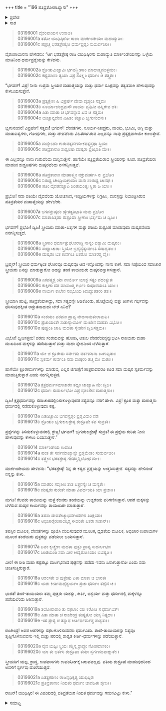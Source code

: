 +++
title = "196 ಪತಿವ್ರತೋಪಾಖ್ಯಾನಃ"
+++

<details><summary>ಪ್ರವೇಶ</summary>


।।   ಓಂ ಓಂ ನಮೋ ನಾರಾಯಣಾಯ।।   ಶ್ರೀ ವೇದವ್ಯಾಸಾಯ ನಮಃ ।।

ಶ್ರೀ ಕೃಷ್ಣದ್ವೈಪಾಯನ ವೇದವ್ಯಾಸ ವಿರಚಿತ  

**ಶ್ರೀ ಮಹಾಭಾರತ**

**ಆರಣ್ಯಕ ಪರ್ವ**

**ಮಾರ್ಕಂಡೇಯಸಮಸ್ಯಾ ಪರ್ವ**

**ಅಧ್ಯಾಯ 196**

</details>


<details><summary>ಸಾರ</summary>

ಉತ್ತಮ ಸ್ತ್ರೀಯರ ಮಹಾತ್ಮೆಯನ್ನು ಹೇಳೆಂದು ಯುಧಿಷ್ಠಿರನು ಕೇಳಲು (1=13) ಮಾರ್ಕಂಡೇಯನು ಪತಿವ್ರತಾ ಧರ್ಮದ ಕುರಿತು ಹೇಳುವುದು (14-21).

</details>


> 03196001 ವೈಶಂಪಾಯನ ಉವಾಚ।   
03196001a ತತೋ ಯುಧಿಷ್ಠಿರೋ ರಾಜಾ ಮಾರ್ಕಂಡೇಯಂ ಮಹಾದ್ಯುತಿಂ।  
03196001c ಪಪ್ರಚ್ಚ ಭರತಶ್ರೇಷ್ಠೋ ಧರ್ಮಪ್ರಶ್ನಂ ಸುದುರ್ವಚಂ।।

ವೈಶಂಪಾಯನನು ಹೇಳಿದನು: “ಆಗ ಭರತಶ್ರೇಷ್ಠ ರಾಜ ಯುಧಿಷ್ಠಿರನು ಮಹಾದ್ಯುತಿ ಮಾರ್ಕಂಡೇಯನನ್ನು ಒಳ್ಳೆಯ ಮಾತಿನಿಂದ ಧರ್ಮಪ್ರಶ್ನೆಯನ್ನು ಕೇಳಿದನು.

> 03196002a ಶ್ರೋತುಮಿಚ್ಚಾಮಿ ಭಗವನ್ಸ್ತ್ರೀಣಾಂ ಮಾಹಾತ್ಮ್ಯಮುತ್ತಮಂ।  
03196002c ಕಥ್ಯಮಾನಂ ತ್ವಯಾ ವಿಪ್ರ ಸೂಕ್ಷ್ಮಂ ಧರ್ಮಂ ಚ ತತ್ತ್ವತಃ।।

“ಭಗವನ್! ವಿಪ್ರ! ನೀನು ಉತ್ತಮ ಸ್ತ್ರೀಯರ ಮಹಾತ್ಮೆಯನ್ನು ಮತ್ತು ಧರ್ಮ ಸೂಕ್ಷವನ್ನು ತತ್ವತವಾಗಿ ಹೇಳುವುದನ್ನು ಕೇಳಬಯಸುತ್ತೇನೆ.

> 03196003a ಪ್ರತ್ಯಕ್ಷೇಣ ಹಿ ವಿಪ್ರರ್ಷೇ ದೇವಾ ದೃಶ್ಯಂತಿ ಸತ್ತಮ।  
03196003c ಸೂರ್ಯಾಚಂದ್ರಮಸೌ ವಾಯುಃ ಪೃಥಿವೀ ವಹ್ನಿರೇವ ಚ।।  
03196004a ಪಿತಾ ಮಾತಾ ಚ ಭಗವನ್ಗಾವ ಏವ ಚ ಸತ್ತಮ।   
03196004c ಯಚ್ಚಾನ್ಯದೇವ ವಿಹಿತಂ ತಚ್ಚಾಪಿ ಭೃಗುನಂದನ।।

ಭೃಗುನಂದನ! ವಿಪ್ರರ್ಷೇ! ಸತ್ತಮ! ಭಗವನ್! ದೇವತೆಗಳು, ಸೂರ್ಯ-ಚಂದ್ರರು, ವಾಯು, ಭೂಮಿ, ಅಗ್ನಿ ಮತ್ತು ಮಾತಾಪಿತೃಗಳು, ಗೋವುಗಳು, ಮತ್ತು ದೇವವೆಂದು ವಿಹಿತವಾಗಿರುವ ಎಲ್ಲವನ್ನೂ ನಾವು ಪ್ರತ್ಯಕ್ಷವಾಗಿಯೇ ಕಾಣುತ್ತೇವೆ.

> 03196005a ಮನ್ಯೇಽಹಂ ಗುರುವತ್ಸರ್ವಮೇಕಪತ್ನ್ಯಸ್ತಥಾ ಸ್ತ್ರಿಯಃ।  
03196005c ಪತಿವ್ರತಾನಾಂ ಶುಶ್ರೂಷಾ ದುಷ್ಕರಾ ಪ್ರತಿಭಾತಿ ಮೇ।।

ಈ ಎಲ್ಲವನ್ನೂ ನಾನು ಗುರುವೆಂದು ಮನ್ನಿಸುತ್ತೇನೆ. ಹಾಗೆಯೇ ಪತ್ರಿವ್ರತೆಯರಾದ ಸ್ತ್ರೀಯರನ್ನು ಕೂಡ. ಪತಿವ್ರತೆಯರು ಮಾಡುವ ಶುಶ್ರೂಷೆಗಳು ದುಷ್ಕರವೆಂದು ನನಗನ್ನಿಸುತ್ತವೆ.

> 03196006a ಪತಿವ್ರತಾನಾಂ ಮಾಹಾತ್ಮ್ಯಂ ವಕ್ತುಮರ್ಹಸಿ ನಃ ಪ್ರಭೋ।  
03196006c ನಿರುಧ್ಯ ಚೇಂದ್ರಿಯಗ್ರಾಮಂ ಮನಃ ಸಂರುಧ್ಯ ಚಾನಘ।।  
03196006e ಪತಿಂ ದೈವತವಚ್ಚಾಪಿ ಚಿಂತಯಂತ್ಯಃ ಸ್ಥಿತಾ ಹಿ ಯಾಃ।।

ಪ್ರಭೋ! ಸದಾ ಪತಿಯೇ ದೈವವೆಂದು ಯೋಚಿಸುವ, ಇಂದ್ರಿಯಗಳನ್ನು ನಿಗ್ರಹಿಸಿ, ಮನಸ್ಸನ್ನು ನಿಯಂತ್ರಿಸಿರುವ ಪತಿವ್ರತೆಯರ ಮಹಾತ್ಮೆಯನ್ನು ಹೇಳಬೇಕು.

> 03196007a ಭಗವನ್ದುಷ್ಕರಂ ಹ್ಯೇತತ್ಪ್ರತಿಭಾತಿ ಮಮ ಪ್ರಭೋ।  
03196007c ಮಾತಾಪಿತೃಷು ಶುಶ್ರೂಷಾ ಸ್ತ್ರೀಣಾಂ ಭರ್ತೃಷು ಚ ದ್ವಿಜ।।

ಭಗವನ್! ಪ್ರಭೋ! ದ್ವಿಜ! ಸ್ತ್ರೀಯರು ಮಾತಾ-ಪಿತೃಗಳ ಮತ್ತು ಪತಿಯ ಶುಶ್ರೂಷೆ ಮಾಡುವುದು ದುಷ್ಕರವೆಂದು ನನಗನ್ನಿಸುತ್ತದೆ.

> 03196008a ಸ್ತ್ರೀಣಾಂ ಧರ್ಮಾತ್ಸುಘೋರಾದ್ಧಿ ನಾನ್ಯಂ ಪಶ್ಯಾಮಿ ದುಷ್ಕರಂ।   
03196008c ಸಾಧ್ವಾಚಾರಾಃ ಸ್ತ್ರಿಯೋ ಬ್ರಹ್ಮನ್ಯತ್ಕುರ್ವಂತಿ ಸದಾದೃತಾಃ।।  
03196008e ದುಷ್ಕರಂ ಬತ ಕುರ್ವಂತಿ ಪಿತರೋ ಮಾತರಶ್ಚ ವೈ।।

ಬ್ರಹ್ಮನ್! ಸ್ತ್ರೀಯರ ಧರ್ಮಕ್ಕಿಂತ ಘೋರವೂ ದುಷ್ಕರವೂ ಆದ  ಇನ್ನೊಂದನ್ನು ನಾನು ಕಾಣೆ. ಸದಾ ನಿಷ್ಠೆಯಿಂದ ಸದಾಚಾರ ಸ್ತ್ರೀಯರು ಏನನ್ನು ಮಾಡುತ್ತಾರೋ ಅದನ್ನು ತಂದೆ ತಾಯಂದಿರು ದುಷ್ಕರವನ್ನಾಗಿಸುತ್ತಾರೆ.

> 03196009a ಏಕಪತ್ನ್ಯಶ್ಚ ಯಾ ನಾರ್ಯೋ ಯಾಶ್ಚ ಸತ್ಯಂ ವದಂತ್ಯುತ।  
03196009c ಕುಕ್ಷಿಣಾ ದಶ ಮಾಸಾಂಶ್ಚ ಗರ್ಭಂ ಸಂಧಾರಯಂತಿ ಯಾಃ।।   
03196009e ನಾರ್ಯಃ ಕಾಲೇನ ಸಂಭೂಯ ಕಿಮದ್ಭುತತರಂ ತತಃ।।

ಸ್ತ್ರೀಯಾಗಿ ಹುಟ್ಟಿ, ಪತಿವ್ರತೆಯಾಗಿದ್ದು, ಸದಾ ಸತ್ಯವನ್ನೇ ಆಡಿಕೊಂಡು, ಹೊಟ್ಟೆಯಲ್ಲಿ ಹತ್ತು ತಿಂಗಳು ಗರ್ಭವನ್ನು ಧರಿಸುವುದಕ್ಕಿಂತ ಅದ್ಭುತವಾದುದು ಬೇರೆ ಏನಿದೆ?

> 03196010a ಸಂಶಯಂ ಪರಮಂ ಪ್ರಾಪ್ಯ ವೇದನಾಮತುಲಾಮಪಿ।  
03196010c ಪ್ರಜಾಯಂತೇ ಸುತಾನ್ನಾರ್ಯೋ ದುಃಖೇನ ಮಹತಾ ವಿಭೋ।।  
03196010e ಪುಷ್ಣಂತಿ ಚಾಪಿ ಮಹತಾ ಸ್ನೇಹೇನ ದ್ವಿಜಸತ್ತಮ।।

ವಿಭೋ! ದ್ವಿಜಸತ್ತಮ! ಪರಮ ಸಂಶಯವನ್ನು ಹೊಂದಿ, ಅತುಲ ವೇದನೆಯನ್ನನ್ನುಭವಿಸಿ ನಾರಿಯರು ಮಹಾ ದುಃಖದಿಂದ ಮಕ್ಕಳನ್ನು ಹಡೆಯುತ್ತಾರೆ ಮತ್ತು ಮಹಾ ಸ್ನೇಹದಿಂದ ಬೆಳೆಸುತ್ತಾರೆ.

> 03196011a ಯೇ ಚ ಕ್ರೂರೇಷು ಸರ್ವೇಷು ವರ್ತಮಾನಾ ಜುಗುಪ್ಸಿತಾಃ।  
03196011c ಸ್ವಕರ್ಮ ಕುರ್ವಂತಿ ಸದಾ ದುಷ್ಕರಂ ತಚ್ಚ ಮೇ ಮತಂ।।

ಹಾಗೆಯೇ ಕ್ರೂರಕರ್ಮಗಳನ್ನು ಮಾಡುವ, ಎಲ್ಲರ ಜಿಗುಪ್ಸೆಗೆ ಪಾತ್ರರಾದವರೂ ಕೂಡ ಸದಾ ದುಷ್ಕರ ಸ್ವಕರ್ಮವನ್ನು ಮಾಡುತ್ತಿರುತ್ತಾರೆ ಎಂದು ನನಗನ್ನಿಸುತ್ತದೆ.

> 03196012a ಕ್ಷತ್ರಧರ್ಮಸಮಾಚಾರಂ ತಥ್ಯಂ ಚಾಖ್ಯಾಹಿ ಮೇ ದ್ವಿಜ।  
03196012c ಧರ್ಮಃ ಸುದುರ್ಲಭೋ ವಿಪ್ರ ನೃಶಂಸೇನ ದುರಾತ್ಮನಾ।।

ದ್ವಿಜ! ಕ್ಷತ್ರಧರ್ಮವನ್ನು ಸದಾಚಾರದಲ್ಲಿರಿಸುಕೊಳ್ಳುವುದರ ಸತ್ಯವನ್ನೂ ನನಗೆ ಹೇಳು. ವಿಪ್ರ! ಕ್ರೂರ ಮತ್ತು ದುರಾತ್ಮನು ಧರ್ಮದಲ್ಲಿ ನಡೆದುಕೊಳ್ಳುವುದು ಕಷ್ಟ.

> 03196013a ಏತದಿಚ್ಚಾಮಿ ಭಗವನ್ಪ್ರಶ್ನಂ ಪ್ರಶ್ನವಿದಾಂ ವರ।  
03196013c ಶ್ರೋತುಂ ಭೃಗುಕುಲಶ್ರೇಷ್ಠ ಶುಶ್ರೂಷೇ ತವ ಸುವ್ರತ।।

ಪ್ರಶ್ನೆಗಳನ್ನು ತಿಳಿದುಕೊಳ್ಳುವವರಲ್ಲಿ ಶ್ರೇಷ್ಠ! ಭಗವನ್! ಭೃಗುಕುಲಶ್ರೇಷ್ಠ! ಸುವ್ರತ! ಈ ಪ್ರಶ್ನೆಯ ಕುರಿತು ನೀನು ಹೇಳುವುದನ್ನು ಕೇಳಲು ಬಯಸುತ್ತೇನೆ.”

> 03196014 ಮಾರ್ಕಂಡೇಯ ಉವಾಚ।  
03196014a ಹಂತ ತೇ ಸರ್ವಮಾಖ್ಯಾಸ್ಯೇ ಪ್ರಶ್ನಮೇತಂ ಸುದುರ್ವಚಂ।  
03196014c ತತ್ತ್ವೇನ ಭರತಶ್ರೇಷ್ಠ ಗದತಸ್ತನ್ನಿಬೋಧ ಮೇ।।

ಮಾರ್ಕಂಡೇಯನು ಹೇಳಿದನು: “ಭರತಶ್ರೇಷ್ಠ! ನಿನ್ನ ಈ ಕಷ್ಟದ ಪ್ರಶ್ನೆಯನ್ನು ಉತ್ತರಿಸುತ್ತೇನೆ. ಸತ್ಯವನ್ನು ಹೇಳಿದಂತೆ ನನ್ನನ್ನು ಕೇಳು.

> 03196015a ಮಾತರಂ ಸದೃಶೀಂ ತಾತ ಪಿತೄನನ್ಯೇ ಚ ಮನ್ಯತೇ।  
03196015c ದುಷ್ಕರಂ ಕುರುತೇ ಮಾತಾ ವಿವರ್ಧಯತಿ ಯಾ ಪ್ರಜಾಃ।।

ಮಗೂ! ಕೆಲವರು ತಾಯಿಯನ್ನು ಮತ್ತೆ ಕೆಲವರು ತಂದೆಯನ್ನು ಉಚ್ಛರೆಂದು ಪರಿಗಣಿಸುತ್ತಾರೆ. ಆದರೆ ಮಕ್ಕಳನ್ನು ಬೆಳೆಸುವ ದುಷ್ಕರ ಕಾರ್ಯವನ್ನು ತಾಯಂದಿರೇ ಮಾಡುತ್ತಾರೆ.

> 03196016a ತಪಸಾ ದೇವತೇಜ್ಯಾಭಿರ್ವಂದನೇನ ತಿತಿಕ್ಷಯಾ।  
03196016c ಅಭಿಚಾರೈರುಪಾಯೈಶ್ಚ ಈಹಂತೇ ಪಿತರಃ ಸುತಾನ್।।

ತಪಸ್ಸಿನ ಮೂಲಕ, ದೇವತೆಗಳನ್ನು ಪೂಜಿಸಿ ವಂದಿಸುವುದರ ಮೂಲಕ, ಧೃಢತೆಯ ಮೂಲಕ, ಅಭಿಚಾರ ಉಪಾಯಗಳ ಮೂಲಕ ತಂದೆಯರು ಪುತ್ರರನ್ನು ಪಡೆಯಲು ಬಯಸುತ್ತಾರೆ.

> 03196017a ಏವಂ ಕೃಚ್ಚ್ರೇಣ ಮಹತಾ ಪುತ್ರಂ ಪ್ರಾಪ್ಯ ಸುದುರ್ಲಭಂ।  
03196017c ಚಿಂತಯಂತಿ ಸದಾ ವೀರ ಕೀದೃಶೋಽಯಂ ಭವಿಷ್ಯತಿ।।

ವೀರ! ಈ ರೀತಿ ಮಹಾ ಕಷ್ಟಪಟ್ಟು ದುರ್ಲಭನಾದ ಪುತ್ರನನ್ನು ಪಡೆದು ಇವನು ಏನಾಗುತ್ತಾನೋ ಎಂದು ಸದಾ ಚಿಂತಿಸುತ್ತಿರುತ್ತಾರೆ.

> 03196018a ಆಶಂಸತೇ ಚ ಪುತ್ರೇಷು ಪಿತಾ ಮಾತಾ ಚ ಭಾರತ।  
03196018c ಯಶಃ ಕೀರ್ತಿಮಥೈಶ್ವರ್ಯಂ ಪ್ರಜಾ ಧರ್ಮಂ ತಥೈವ ಚ।।

ಭಾರತ! ತಂದೆ-ತಾಯಿಯರು ತಮ್ಮ ಪುತ್ರರು ಯಶಸ್ಸು, ಕೀರ್ತಿ, ಐಶ್ವರ್ಯ ಮತ್ತು ಧರ್ಮದಲ್ಲಿ ಮಕ್ಕಳನ್ನೂ ಪಡೆಯಲೆಂದು ಆಶಿಸುತ್ತಾರೆ.

> 03196019a ತಯೋರಾಶಾಂ ತು ಸಫಲಾಂ ಯಃ ಕರೋತಿ ಸ ಧರ್ಮವಿತ್।   
03196019c ಪಿತಾ ಮಾತಾ ಚ ರಾಜೇಂದ್ರ ತುಷ್ಯತೋ ಯಸ್ಯ ನಿತ್ಯದಾ।।  
03196019e ಇಹ ಪ್ರೇತ್ಯ ಚ ತಸ್ಯಾಥ ಕೀರ್ತಿರ್ಧರ್ಮಶ್ಚ ಶಾಶ್ವತಃ।।

ರಾಜೇಂದ್ರ! ಅವರ ಆಶೆಗಳನ್ನು ಸಫಲಗೊಳಿಸುವವನು ಧರ್ಮವಿದು. ತಂದೆ-ತಾಯಿಯರನ್ನು ನಿತ್ಯವೂ ತೃಪ್ತಿಗೊಳಿಸುವವನು ಇಲ್ಲಿ ಮತ್ತು ಪರದಲ್ಲಿ ಶಾಶ್ವತ ಕೀರ್ತಿ-ಧರ್ಮಗಳನ್ನು ಪಡೆಯುತ್ತಾನೆ.

> 03196020a ನೈವ ಯಜ್ಞಃ ಸ್ತ್ರಿಯಃ ಕಶ್ಚಿನ್ನ ಶ್ರಾದ್ಧಂ ನೋಪವಾಸಕಂ।  
03196020c ಯಾ ತು ಭರ್ತರಿ ಶುಶ್ರೂಷಾ ತಯಾ ಸ್ವರ್ಗಮುಪಾಶ್ನುತೇ।।

ಸ್ತ್ರೀಯರಿಗೆ ಯಜ್ಞ, ಶ್ರಾದ್ಧ, ಉಪವಾಸಗಳು ಉಪಯೋಗಕ್ಕೆ ಬರುವವಲ್ಲವು. ಪತಿಯ ಶುಶ್ರೂಷೆ ಮಾಡುವುದರಿಂದ ಅವಳಿಗೆ ಸ್ವರ್ಗವು ದೊರೆಯುತ್ತದೆ.

> 03196021a ಏತತ್ಪ್ರಕರಣಂ ರಾಜನ್ನಧಿಕೃತ್ಯ ಯುಧಿಷ್ಠಿರ।  
03196021c ಪ್ರತಿವ್ರತಾನಾಂ ನಿಯತಂ ಧರ್ಮಂ ಚಾವಹಿತಃ ಶೃಣು।।

ರಾಜನ್! ಯುಧಿಷ್ಠಿರ! ಈ ವಿಷಯದಲ್ಲಿ ಪತಿವ್ರತೆಯರ ನಿಯತ ಧರ್ಮವನ್ನು ಗಮನವಿಟ್ಟು ಕೇಳು.”

<details><summary>ಸಮಾಪ್ತಿ</summary>


ಇತಿ ಶ್ರೀ ಮಹಾಭಾರತೇ ಆರಣ್ಯಕಪರ್ವಣಿ ಮಾರ್ಕಂಡೇಯಸಮಸ್ಯಾಪರ್ವಣಿ ಪತಿವ್ರತೋಪಾಖ್ಯಾನೇ ಷಟ್‌ನವತ್ಯಧಿಕಶತತಮೋಽಧ್ಯಾಯ:।  
ಇದು ಮಹಾಭಾರತದ ಆರಣ್ಯಕಪರ್ವದಲ್ಲಿ ಮಾರ್ಕಂಡೇಯಸಮಸ್ಯಾಪರ್ವದಲ್ಲಿ ಪತಿವ್ರತೋಪಾಖ್ಯಾನದಲ್ಲಿ ನೂರಾತೊಂಭತ್ತಾರನೆಯ ಅಧ್ಯಾಯವು.


</details>
